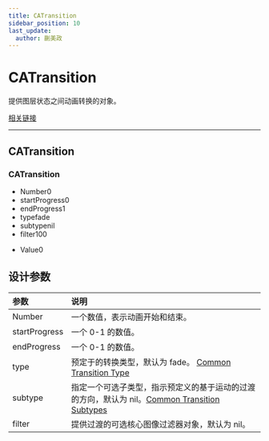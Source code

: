 ```yaml
---
title: CATransition
sidebar_position: 10
last_update:
  author: 蒯美政
---
```


# CATransition

提供图层状态之间动画转换的对象。

[相关链接](https://developer.apple.com/documentation/quartzcore/catransition)

---

## CATransition

<div className="patch-container">
    <div className="patch processor">
        <h3>CATransition</h3>
        <ul className="inputs">
            <li>Number<span>0</span></li>
            <li>startProgress<span>0</span></li>
            <li>endProgress<span>1</span></li>
            <li>type<span>fade</span></li>
            <li>subtype<span>nil</span></li>
            <li>filter<span>100</span></li>
        </ul>
        <ul className="outputs">
            <li>Value<span>0</span> </li>
        </ul>
    </div>
</div>

## 设计参数

| 参数          | 说明                                                                                                                                                                                         |
| :------------ | :------------------------------------------------------------------------------------------------------------------------------------------------------------------------------------------- |
| Number        | 一个数值，表示动画开始和结束。                                                                                                                                                               |
| startProgress | 一个 0-1 的数值。                                                                                                                                                                            |
| endProgress   | 一个 0-1 的数值。                                                                                                                                                                            |
| type          | 预定于的转换类型，默认为 fade。 [Common Transition Type](https://developer.apple.com/documentation/quartzcore/catransition/common_transition_types)                                          |
| subtype       | 指定一个可选子类型，指示预定义的基于运动的过渡的方向，默认为 nil。[Common Transition Subtypes](https://developer.apple.com/documentation/quartzcore/catransition/common_transition_subtypes) |
| filter        | 提供过渡的可选核心图像过滤器对象，默认为 nil。                                                                                                                                               |
